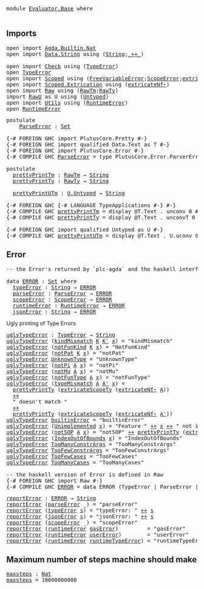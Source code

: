 
<pre class="Agda"><a id="6" class="Keyword">module</a> <a id="13" href="Evaluator.Base.html" class="Module">Evaluator.Base</a> <a id="28" class="Keyword">where</a> 

</pre>
## Imports

<pre class="Agda"><a id="57" class="Keyword">open</a> <a id="62" class="Keyword">import</a> <a id="69" href="Agda.Builtin.Nat.html" class="Module">Agda.Builtin.Nat</a>
<a id="86" class="Keyword">open</a> <a id="91" class="Keyword">import</a> <a id="98" href="Data.String.html" class="Module">Data.String</a> <a id="110" class="Keyword">using</a> <a id="116" class="Symbol">(</a><a id="117" href="Agda.Builtin.String.html#335" class="Postulate">String</a><a id="123" class="Symbol">;</a><a id="124" href="Data.String.Base.html#2375" class="Function Operator">_++_</a><a id="128" class="Symbol">)</a>

<a id="131" class="Keyword">open</a> <a id="136" class="Keyword">import</a> <a id="143" href="Check.html" class="Module">Check</a> <a id="149" class="Keyword">using</a> <a id="155" class="Symbol">(</a><a id="156" href="Check.html#2113" class="Datatype">TypeError</a><a id="165" class="Symbol">)</a>
<a id="167" class="Keyword">open</a> <a id="172" href="Check.html#2113" class="Module">TypeError</a>
<a id="182" class="Keyword">open</a> <a id="187" class="Keyword">import</a> <a id="194" href="Scoped.html" class="Module">Scoped</a> <a id="201" class="Keyword">using</a> <a id="207" class="Symbol">(</a><a id="208" href="Scoped.html#7696" class="Postulate">FreeVariableError</a><a id="225" class="Symbol">;</a><a id="226" href="Scoped.html#7791" class="Datatype">ScopeError</a><a id="236" class="Symbol">;</a><a id="237" href="Scoped.html#10940" class="Function">extricateScopeTy</a><a id="253" class="Symbol">)</a> 
<a id="256" class="Keyword">open</a> <a id="261" class="Keyword">import</a> <a id="268" href="Scoped.Extrication.html" class="Module">Scoped.Extrication</a> <a id="287" class="Keyword">using</a> <a id="293" class="Symbol">(</a><a id="294" href="Scoped.Extrication.html#1270" class="Function">extricateNf⋆</a><a id="306" class="Symbol">)</a>
<a id="308" class="Keyword">open</a> <a id="313" class="Keyword">import</a> <a id="320" href="Raw.html" class="Module">Raw</a> <a id="324" class="Keyword">using</a> <a id="330" class="Symbol">(</a><a id="331" href="Raw.html#1403" class="Datatype">RawTm</a><a id="336" class="Symbol">;</a><a id="337" href="Raw.html#778" class="Datatype">RawTy</a><a id="342" class="Symbol">)</a> 
<a id="345" class="Keyword">import</a> <a id="352" href="RawU.html" class="Module">RawU</a> <a id="357" class="Symbol">as</a> <a id="360" class="Module">U</a> <a id="362" class="Keyword">using</a> <a id="368" class="Symbol">(</a><a id="369" href="RawU.html#6136" class="Datatype">Untyped</a><a id="376" class="Symbol">)</a>
<a id="378" class="Keyword">open</a> <a id="383" class="Keyword">import</a> <a id="390" href="Utils.html" class="Module">Utils</a> <a id="396" class="Keyword">using</a> <a id="402" class="Symbol">(</a><a id="403" href="Utils.html#4328" class="Datatype">RuntimeError</a><a id="415" class="Symbol">)</a>
<a id="417" class="Keyword">open</a> <a id="422" href="Utils.html#4328" class="Module">RuntimeError</a>
</pre>
<pre class="Agda"><a id="444" class="Keyword">postulate</a>
    <a id="ParseError"></a><a id="458" href="Evaluator.Base.html#458" class="Postulate">ParseError</a> <a id="469" class="Symbol">:</a> <a id="471" href="Agda.Primitive.html#388" class="Primitive">Set</a>

<a id="476" class="Symbol">{-#</a> <a id="480" class="Keyword">FOREIGN</a> <a id="488" class="Pragma">GHC</a> <a id="492" class="Pragma">import</a> <a id="499" class="Pragma">PlutusCore.Pretty</a> <a id="517" class="Symbol">#-}</a>
<a id="521" class="Symbol">{-#</a> <a id="525" class="Keyword">FOREIGN</a> <a id="533" class="Pragma">GHC</a> <a id="537" class="Pragma">import</a> <a id="544" class="Pragma">qualified</a> <a id="554" class="Pragma">Data.Text</a> <a id="564" class="Pragma">as</a> <a id="567" class="Pragma">T</a> <a id="569" class="Symbol">#-}</a>
<a id="573" class="Symbol">{-#</a> <a id="577" class="Keyword">FOREIGN</a> <a id="585" class="Pragma">GHC</a> <a id="589" class="Pragma">import</a> <a id="596" class="Pragma">PlutusCore.Error</a> <a id="613" class="Symbol">#-}</a>
<a id="617" class="Symbol">{-#</a> <a id="621" class="Keyword">COMPILE</a> <a id="629" class="Keyword">GHC</a> <a id="633" href="Evaluator.Base.html#458" class="Postulate">ParseError</a> <a id="644" class="Pragma">=</a> <a id="646" class="Pragma">type</a> <a id="651" class="Pragma">PlutusCore.Error.ParserErrorBundle</a> <a id="686" class="Symbol">#-}</a>

<a id="691" class="Keyword">postulate</a>
  <a id="prettyPrintTm"></a><a id="703" href="Evaluator.Base.html#703" class="Postulate">prettyPrintTm</a> <a id="717" class="Symbol">:</a> <a id="719" href="Raw.html#1403" class="Datatype">RawTm</a> <a id="725" class="Symbol">→</a> <a id="727" href="Agda.Builtin.String.html#335" class="Postulate">String</a>
  <a id="prettyPrintTy"></a><a id="736" href="Evaluator.Base.html#736" class="Postulate">prettyPrintTy</a> <a id="750" class="Symbol">:</a> <a id="752" href="Raw.html#778" class="Datatype">RawTy</a> <a id="758" class="Symbol">→</a> <a id="760" href="Agda.Builtin.String.html#335" class="Postulate">String</a>

  <a id="prettyPrintUTm"></a><a id="770" href="Evaluator.Base.html#770" class="Postulate">prettyPrintUTm</a> <a id="785" class="Symbol">:</a> <a id="787" href="RawU.html#6136" class="Datatype">U.Untyped</a> <a id="797" class="Symbol">→</a> <a id="799" href="Agda.Builtin.String.html#335" class="Postulate">String</a>

<a id="807" class="Symbol">{-#</a> <a id="811" class="Keyword">FOREIGN</a> <a id="819" class="Pragma">GHC</a> <a id="823" class="Symbol">{-#</a> <a id="827" class="Pragma">LANGUAGE</a> <a id="836" class="Pragma">TypeApplications</a> <a id="853" class="Symbol">#-}</a> <a id="857" class="Symbol">#-}</a>
<a id="861" class="Symbol">{-#</a> <a id="865" class="Keyword">COMPILE</a> <a id="873" class="Keyword">GHC</a> <a id="877" href="Evaluator.Base.html#703" class="Postulate">prettyPrintTm</a> <a id="891" class="Pragma">=</a> <a id="893" class="Pragma">display</a> <a id="901" class="Pragma">@T.Text</a> <a id="909" class="Pragma">.</a> <a id="911" class="Pragma">unconv</a> <a id="918" class="Pragma">0</a> <a id="920" class="Symbol">#-}</a>
<a id="924" class="Symbol">{-#</a> <a id="928" class="Keyword">COMPILE</a> <a id="936" class="Keyword">GHC</a> <a id="940" href="Evaluator.Base.html#736" class="Postulate">prettyPrintTy</a> <a id="954" class="Pragma">=</a> <a id="956" class="Pragma">display</a> <a id="964" class="Pragma">@T.Text</a> <a id="972" class="Pragma">.</a> <a id="974" class="Pragma">unconvT</a> <a id="982" class="Pragma">0</a> <a id="984" class="Symbol">#-}</a>

<a id="989" class="Symbol">{-#</a> <a id="993" class="Keyword">FOREIGN</a> <a id="1001" class="Pragma">GHC</a> <a id="1005" class="Pragma">import</a> <a id="1012" class="Pragma">qualified</a> <a id="1022" class="Pragma">Untyped</a> <a id="1030" class="Pragma">as</a> <a id="1033" class="Pragma">U</a> <a id="1035" class="Symbol">#-}</a>
<a id="1039" class="Symbol">{-#</a> <a id="1043" class="Keyword">COMPILE</a> <a id="1051" class="Keyword">GHC</a> <a id="1055" href="Evaluator.Base.html#770" class="Postulate">prettyPrintUTm</a> <a id="1070" class="Pragma">=</a> <a id="1072" class="Pragma">display</a> <a id="1080" class="Pragma">@T.Text</a> <a id="1088" class="Pragma">.</a> <a id="1090" class="Pragma">U.uconv</a> <a id="1098" class="Pragma">0</a> <a id="1100" class="Symbol">#-}</a>
</pre>
## Error

<pre class="Agda"><a id="1123" class="Comment">-- the Error&#39;s returned by `plc-agda` and the haskell interface to `metatheory`.</a>

<a id="1205" class="Keyword">data</a> <a id="ERROR"></a><a id="1210" href="Evaluator.Base.html#1210" class="Datatype">ERROR</a> <a id="1216" class="Symbol">:</a> <a id="1218" href="Agda.Primitive.html#388" class="Primitive">Set</a> <a id="1222" class="Keyword">where</a>
  <a id="ERROR.typeError"></a><a id="1230" href="Evaluator.Base.html#1230" class="InductiveConstructor">typeError</a> <a id="1240" class="Symbol">:</a> <a id="1242" href="Agda.Builtin.String.html#335" class="Postulate">String</a> <a id="1249" class="Symbol">→</a> <a id="1251" href="Evaluator.Base.html#1210" class="Datatype">ERROR</a>
  <a id="ERROR.parseError"></a><a id="1259" href="Evaluator.Base.html#1259" class="InductiveConstructor">parseError</a> <a id="1270" class="Symbol">:</a> <a id="1272" href="Evaluator.Base.html#458" class="Postulate">ParseError</a> <a id="1283" class="Symbol">→</a> <a id="1285" href="Evaluator.Base.html#1210" class="Datatype">ERROR</a>
  <a id="ERROR.scopeError"></a><a id="1293" href="Evaluator.Base.html#1293" class="InductiveConstructor">scopeError</a> <a id="1304" class="Symbol">:</a> <a id="1306" href="Scoped.html#7791" class="Datatype">ScopeError</a> <a id="1317" class="Symbol">→</a> <a id="1319" href="Evaluator.Base.html#1210" class="Datatype">ERROR</a>
  <a id="ERROR.runtimeError"></a><a id="1327" href="Evaluator.Base.html#1327" class="InductiveConstructor">runtimeError</a> <a id="1340" class="Symbol">:</a> <a id="1342" href="Utils.html#4328" class="Datatype">RuntimeError</a> <a id="1355" class="Symbol">→</a> <a id="1357" href="Evaluator.Base.html#1210" class="Datatype">ERROR</a>
  <a id="ERROR.jsonError"></a><a id="1365" href="Evaluator.Base.html#1365" class="InductiveConstructor">jsonError</a> <a id="1375" class="Symbol">:</a> <a id="1377" href="Agda.Builtin.String.html#335" class="Postulate">String</a> <a id="1384" class="Symbol">→</a> <a id="1386" href="Evaluator.Base.html#1210" class="Datatype">ERROR</a>
</pre>
Ugly printing of Type Errors

<pre class="Agda"><a id="uglyTypeError"></a><a id="1431" href="Evaluator.Base.html#1431" class="Function">uglyTypeError</a> <a id="1445" class="Symbol">:</a> <a id="1447" href="Check.html#2113" class="Datatype">TypeError</a> <a id="1457" class="Symbol">→</a> <a id="1459" href="Agda.Builtin.String.html#335" class="Postulate">String</a>
<a id="1466" href="Evaluator.Base.html#1431" class="Function">uglyTypeError</a> <a id="1480" class="Symbol">(</a><a id="1481" href="Check.html#2137" class="InductiveConstructor">kindMismatch</a> <a id="1494" href="Evaluator.Base.html#1494" class="Bound">K</a> <a id="1496" href="Evaluator.Base.html#1496" class="Bound">K&#39;</a> <a id="1499" href="Evaluator.Base.html#1499" class="Bound">x</a><a id="1500" class="Symbol">)</a> <a id="1502" class="Symbol">=</a> <a id="1504" class="String">&quot;kindMismatch&quot;</a>
<a id="1519" href="Evaluator.Base.html#1431" class="Function">uglyTypeError</a> <a id="1533" class="Symbol">(</a><a id="1534" href="Check.html#2193" class="InductiveConstructor">notFunKind</a> <a id="1545" href="Evaluator.Base.html#1545" class="Bound">K</a> <a id="1547" href="Evaluator.Base.html#1547" class="Bound">x</a><a id="1548" class="Symbol">)</a> <a id="1550" class="Symbol">=</a> <a id="1552" class="String">&quot;NotFunKind&quot;</a>
<a id="1565" href="Evaluator.Base.html#1431" class="Function">uglyTypeError</a> <a id="1579" class="Symbol">(</a><a id="1580" href="Check.html#2260" class="InductiveConstructor">notPat</a> <a id="1587" href="Evaluator.Base.html#1587" class="Bound">K</a> <a id="1589" href="Evaluator.Base.html#1589" class="Bound">x</a><a id="1590" class="Symbol">)</a> <a id="1592" class="Symbol">=</a> <a id="1594" class="String">&quot;notPat&quot;</a>
<a id="1603" href="Evaluator.Base.html#1431" class="Function">uglyTypeError</a> <a id="1617" href="Check.html#2334" class="InductiveConstructor">UnknownType</a> <a id="1629" class="Symbol">=</a> <a id="1631" class="String">&quot;UnknownType&quot;</a>
<a id="1645" href="Evaluator.Base.html#1431" class="Function">uglyTypeError</a> <a id="1659" class="Symbol">(</a><a id="1660" href="Check.html#2360" class="InductiveConstructor">notPi</a> <a id="1666" href="Evaluator.Base.html#1666" class="Bound">A</a> <a id="1668" href="Evaluator.Base.html#1668" class="Bound">x</a><a id="1669" class="Symbol">)</a> <a id="1671" class="Symbol">=</a> <a id="1673" class="String">&quot;notPi&quot;</a>
<a id="1681" href="Evaluator.Base.html#1431" class="Function">uglyTypeError</a> <a id="1695" class="Symbol">(</a><a id="1696" href="Check.html#2450" class="InductiveConstructor">notMu</a> <a id="1702" href="Evaluator.Base.html#1702" class="Bound">A</a> <a id="1704" href="Evaluator.Base.html#1704" class="Bound">x</a><a id="1705" class="Symbol">)</a> <a id="1707" class="Symbol">=</a> <a id="1709" class="String">&quot;notMu&quot;</a>
<a id="1717" href="Evaluator.Base.html#1431" class="Function">uglyTypeError</a> <a id="1731" class="Symbol">(</a><a id="1732" href="Check.html#2550" class="InductiveConstructor">notFunType</a> <a id="1743" href="Evaluator.Base.html#1743" class="Bound">A</a> <a id="1745" href="Evaluator.Base.html#1745" class="Bound">x</a><a id="1746" class="Symbol">)</a> <a id="1748" class="Symbol">=</a> <a id="1750" class="String">&quot;notFunType&quot;</a>
<a id="1763" href="Evaluator.Base.html#1431" class="Function">uglyTypeError</a> <a id="1777" class="Symbol">(</a><a id="1778" href="Check.html#2902" class="InductiveConstructor">typeMismatch</a> <a id="1791" href="Evaluator.Base.html#1791" class="Bound">A</a> <a id="1793" href="Evaluator.Base.html#1793" class="Bound">A&#39;</a> <a id="1796" href="Evaluator.Base.html#1796" class="Bound">x</a><a id="1797" class="Symbol">)</a> <a id="1799" class="Symbol">=</a>
  <a id="1803" href="Evaluator.Base.html#736" class="Postulate">prettyPrintTy</a> <a id="1817" class="Symbol">(</a><a id="1818" href="Scoped.html#10940" class="Function">extricateScopeTy</a> <a id="1835" class="Symbol">(</a><a id="1836" href="Scoped.Extrication.html#1270" class="Function">extricateNf⋆</a> <a id="1849" href="Evaluator.Base.html#1791" class="Bound">A</a><a id="1850" class="Symbol">))</a>
  <a id="1855" href="Data.String.Base.html#2375" class="Function Operator">++</a>
  <a id="1860" class="String">&quot; doesn&#39;t match &quot;</a>
  <a id="1880" href="Data.String.Base.html#2375" class="Function Operator">++</a>
  <a id="1885" href="Evaluator.Base.html#736" class="Postulate">prettyPrintTy</a> <a id="1899" class="Symbol">(</a><a id="1900" href="Scoped.html#10940" class="Function">extricateScopeTy</a> <a id="1917" class="Symbol">(</a><a id="1918" href="Scoped.Extrication.html#1270" class="Function">extricateNf⋆</a> <a id="1931" href="Evaluator.Base.html#1793" class="Bound">A&#39;</a><a id="1933" class="Symbol">))</a>
<a id="1936" href="Evaluator.Base.html#1431" class="Function">uglyTypeError</a> <a id="1950" href="Check.html#2968" class="InductiveConstructor">builtinError</a> <a id="1963" class="Symbol">=</a> <a id="1965" class="String">&quot;builtinError&quot;</a>
<a id="1980" href="Evaluator.Base.html#1431" class="Function">uglyTypeError</a> <a id="1994" class="Symbol">(</a><a id="1995" href="Check.html#2995" class="InductiveConstructor">Unimplemented</a> <a id="2009" href="Evaluator.Base.html#2009" class="Bound">x</a><a id="2010" class="Symbol">)</a> <a id="2012" class="Symbol">=</a> <a id="2014" class="String">&quot;Feature &quot;</a> <a id="2025" href="Data.String.Base.html#2375" class="Function Operator">++</a> <a id="2028" href="Evaluator.Base.html#2009" class="Bound">x</a> <a id="2030" href="Data.String.Base.html#2375" class="Function Operator">++</a> <a id="2033" class="String">&quot; not implemented&quot;</a>
<a id="2052" href="Evaluator.Base.html#1431" class="Function">uglyTypeError</a> <a id="2066" class="Symbol">(</a><a id="2067" href="Check.html#2635" class="InductiveConstructor">notSOP</a> <a id="2074" href="Evaluator.Base.html#2074" class="Bound">A</a> <a id="2076" href="Evaluator.Base.html#2076" class="Bound">x</a><a id="2077" class="Symbol">)</a> <a id="2079" class="Symbol">=</a> <a id="2081" class="String">&quot;notSOP&quot;</a> <a id="2090" href="Data.String.Base.html#2375" class="Function Operator">++</a> <a id="2093" href="Evaluator.Base.html#736" class="Postulate">prettyPrintTy</a> <a id="2107" class="Symbol">(</a><a id="2108" href="Scoped.html#10940" class="Function">extricateScopeTy</a> <a id="2125" class="Symbol">(</a><a id="2126" href="Scoped.Extrication.html#1270" class="Function">extricateNf⋆</a> <a id="2139" href="Evaluator.Base.html#2074" class="Bound">A</a><a id="2140" class="Symbol">))</a>
<a id="2143" href="Evaluator.Base.html#1431" class="Function">uglyTypeError</a> <a id="2157" class="Symbol">(</a><a id="2158" href="Check.html#2735" class="InductiveConstructor">IndexOutOfBounds</a> <a id="2175" href="Evaluator.Base.html#2175" class="Bound">x</a><a id="2176" class="Symbol">)</a> <a id="2178" class="Symbol">=</a> <a id="2180" class="String">&quot;IndexOutOfBounds&quot;</a>
<a id="2199" href="Evaluator.Base.html#1431" class="Function">uglyTypeError</a> <a id="2213" href="Check.html#2786" class="InductiveConstructor">TooManyConstrArgs</a> <a id="2231" class="Symbol">=</a> <a id="2233" class="String">&quot;TooManyConstrArgs&quot;</a>
<a id="2253" href="Evaluator.Base.html#1431" class="Function">uglyTypeError</a> <a id="2267" href="Check.html#2818" class="InductiveConstructor">TooFewConstrArgs</a> <a id="2284" class="Symbol">=</a> <a id="2286" class="String">&quot;TooFewConstrArgs&quot;</a>
<a id="2305" href="Evaluator.Base.html#1431" class="Function">uglyTypeError</a> <a id="2319" href="Check.html#2849" class="InductiveConstructor">TooFewCases</a> <a id="2331" class="Symbol">=</a> <a id="2333" class="String">&quot;TooFewCases&quot;</a>
<a id="2347" href="Evaluator.Base.html#1431" class="Function">uglyTypeError</a> <a id="2361" href="Check.html#2875" class="InductiveConstructor">TooManyCases</a> <a id="2374" class="Symbol">=</a> <a id="2376" class="String">&quot;TooManyCases&quot;</a>

<a id="2392" class="Comment">-- the haskell version of Error is defined in Raw</a>
<a id="2442" class="Symbol">{-#</a> <a id="2446" class="Keyword">FOREIGN</a> <a id="2454" class="Pragma">GHC</a> <a id="2458" class="Pragma">import</a> <a id="2465" class="Pragma">Raw</a> <a id="2469" class="Symbol">#-}</a>
<a id="2473" class="Symbol">{-#</a> <a id="2477" class="Keyword">COMPILE</a> <a id="2485" class="Keyword">GHC</a> <a id="2489" href="Evaluator.Base.html#1210" class="Datatype">ERROR</a> <a id="2495" class="Pragma">=</a> <a id="2497" class="Pragma">data</a> <a id="2502" class="Pragma">ERROR</a> <a id="2508" class="Pragma">(TypeError</a> <a id="2519" class="Pragma">|</a> <a id="2521" class="Pragma">ParseError</a> <a id="2532" class="Pragma">|</a> <a id="2534" class="Pragma">ScopeError</a> <a id="2545" class="Pragma">|</a> <a id="2547" class="Pragma">RuntimeError</a> <a id="2560" class="Pragma">|</a> <a id="2562" class="Pragma">JsonError)</a> <a id="2573" class="Symbol">#-}</a>
</pre>
<pre class="Agda"><a id="reportError"></a><a id="2586" href="Evaluator.Base.html#2586" class="Function">reportError</a> <a id="2598" class="Symbol">:</a> <a id="2600" href="Evaluator.Base.html#1210" class="Datatype">ERROR</a> <a id="2606" class="Symbol">→</a> <a id="2608" href="Agda.Builtin.String.html#335" class="Postulate">String</a>
<a id="2615" href="Evaluator.Base.html#2586" class="Function">reportError</a> <a id="2627" class="Symbol">(</a><a id="2628" href="Evaluator.Base.html#1259" class="InductiveConstructor">parseError</a> <a id="2639" class="Symbol">_)</a> <a id="2642" class="Symbol">=</a> <a id="2644" class="String">&quot;parseError&quot;</a>
<a id="2657" href="Evaluator.Base.html#2586" class="Function">reportError</a> <a id="2669" class="Symbol">(</a><a id="2670" href="Evaluator.Base.html#1230" class="InductiveConstructor">typeError</a> <a id="2680" href="Evaluator.Base.html#2680" class="Bound">s</a><a id="2681" class="Symbol">)</a> <a id="2683" class="Symbol">=</a> <a id="2685" class="String">&quot;typeError: &quot;</a> <a id="2699" href="Data.String.Base.html#2375" class="Function Operator">++</a> <a id="2702" href="Evaluator.Base.html#2680" class="Bound">s</a>
<a id="2704" href="Evaluator.Base.html#2586" class="Function">reportError</a> <a id="2716" class="Symbol">(</a><a id="2717" href="Evaluator.Base.html#1365" class="InductiveConstructor">jsonError</a> <a id="2727" href="Evaluator.Base.html#2727" class="Bound">s</a><a id="2728" class="Symbol">)</a> <a id="2730" class="Symbol">=</a> <a id="2732" class="String">&quot;jsonError: &quot;</a> <a id="2746" href="Data.String.Base.html#2375" class="Function Operator">++</a> <a id="2749" href="Evaluator.Base.html#2727" class="Bound">s</a>
<a id="2751" href="Evaluator.Base.html#2586" class="Function">reportError</a> <a id="2763" class="Symbol">(</a><a id="2764" href="Evaluator.Base.html#1293" class="InductiveConstructor">scopeError</a> <a id="2775" class="Symbol">_)</a> <a id="2778" class="Symbol">=</a> <a id="2780" class="String">&quot;scopeError&quot;</a>
<a id="2793" href="Evaluator.Base.html#2586" class="Function">reportError</a> <a id="2805" class="Symbol">(</a><a id="2806" href="Evaluator.Base.html#1327" class="InductiveConstructor">runtimeError</a> <a id="2819" href="Utils.html#4355" class="InductiveConstructor">gasError</a><a id="2827" class="Symbol">)</a>         <a id="2837" class="Symbol">=</a> <a id="2839" class="String">&quot;gasError&quot;</a>
<a id="2850" href="Evaluator.Base.html#2586" class="Function">reportError</a> <a id="2862" class="Symbol">(</a><a id="2863" href="Evaluator.Base.html#1327" class="InductiveConstructor">runtimeError</a> <a id="2876" href="Utils.html#4381" class="InductiveConstructor">userError</a><a id="2885" class="Symbol">)</a>        <a id="2894" class="Symbol">=</a> <a id="2896" class="String">&quot;userError&quot;</a>
<a id="2908" href="Evaluator.Base.html#2586" class="Function">reportError</a> <a id="2920" class="Symbol">(</a><a id="2921" href="Evaluator.Base.html#1327" class="InductiveConstructor">runtimeError</a> <a id="2934" href="Utils.html#4408" class="InductiveConstructor">runtimeTypeError</a><a id="2950" class="Symbol">)</a> <a id="2952" class="Symbol">=</a> <a id="2954" class="String">&quot;runtimeTypeError&quot;</a>
</pre>

## Maximum number of steps machine should make

<pre class="Agda"><a id="maxsteps"></a><a id="3031" href="Evaluator.Base.html#3031" class="Function">maxsteps</a> <a id="3040" class="Symbol">:</a> <a id="3042" href="Agda.Builtin.Nat.html#203" class="Datatype">Nat</a>
<a id="3046" href="Evaluator.Base.html#3031" class="Function">maxsteps</a> <a id="3055" class="Symbol">=</a> <a id="3057" class="Number">10000000000</a>
</pre>